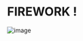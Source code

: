 # FIREWORK !

![image](https://user-images.githubusercontent.com/56203475/151647068-b5d311b2-1caa-49d2-be8e-311466912f06.png)
